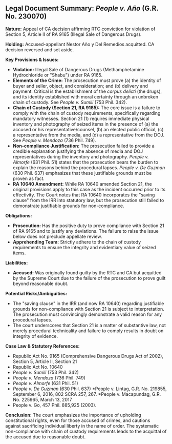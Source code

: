 ## Legal Document Summary: *People v. Año* (G.R. No. 230070)

**Nature:** Appeal of CA decision affirming RTC conviction for violation of Section 5, Article II of RA 9165 (Illegal Sale of Dangerous Drugs).

**Holding:** Accused-appellant Nestor Año y Del Remedios acquitted. CA decision reversed and set aside.

**Key Provisions & Issues:**

*   **Violation:** Illegal Sale of Dangerous Drugs (Methamphetamine Hydrochloride or "Shabu") under RA 9165.
*   **Elements of the Crime:** The prosecution must prove (a) the identity of buyer and seller, object, and consideration; and (b) delivery and payment.  Critical is the establishment of the *corpus delicti* (the drugs), and its identity established with moral certainty through an unbroken chain of custody. See *People v. Sumili* (753 Phil. 342).
*   **Chain of Custody (Section 21, RA 9165):** The core issue is a failure to comply with the chain of custody requirements, specifically regarding mandatory witnesses. Section 21 (1) requires immediate physical inventory and photography of seized items in the presence of (a) the accused or his representative/counsel, (b) an elected public official, (c) a representative from the media, and (d) a representative from the DOJ.  See *People v. Mendoza* (736 Phil. 749).
*   **Non-compliance Justification:** The prosecution failed to provide a credible explanation justifying the absence of media and DOJ representatives during the inventory and photography. *People v. Almorfe* (631 Phil. 51) states that the prosecution bears the burden to explain the reasons behind the procedural lapses. *People v. De Guzman* (630 Phil. 637) emphasizes that these justifiable grounds must be proven as fact.
*   **RA 10640 Amendment:** While RA 10640 amended Section 21, the original provisions apply to this case as the incident occurred prior to its effectivity.  The Court notes that RA 10640 incorporates the "saving clause" from the IRR into statutory law, but the prosecution still failed to demonstrate justifiable grounds for non-compliance.

**Obligations:**

*   **Prosecution:** Has the positive duty to prove compliance with Section 21 of RA 9165 and to justify any deviations.  The failure to raise the issue below does not preclude appellate review.
*   **Apprehending Team:** Strictly adhere to the chain of custody requirements to ensure the integrity and evidentiary value of seized items.

**Liabilities:**

*   **Accused:**  Was originally found guilty by the RTC and CA but acquitted by the Supreme Court due to the failure of the prosecution to prove guilt beyond reasonable doubt.

**Potential Risks/Ambiguities:**

*   The "saving clause" in the IRR (and now RA 10640) regarding justifiable grounds for non-compliance with Section 21 is subject to interpretation.  The prosecution must convincingly demonstrate a valid reason for any procedural lapses.
*   The court underscores that Section 21 is a matter of substantive law, not merely procedural technicality and failure to comply results in doubt on integrity of evidence.

**Case Law & Statutory References:**

*   Republic Act No. 9165 (Comprehensive Dangerous Drugs Act of 2002), Section 5, Article II, Section 21
*   Republic Act No. 10640
*   *People v. Sumili* (753 Phil. 342)
*   *People v. Mendoza* (736 Phil. 749)
*   *People v. Almorfe* (631 Phil. 51)
*   *People v. De Guzman* (630 Phil. 637)
*People v. Lintag, G.R. No. 219855, September 6, 2016, 802 SCRA 257, 267.
*People v. Macapundag, G.R. No. 225965, March 13, 2017
* People v. Go, 457 Phil. 885,925 (2003).

**Conclusion:** The court emphasizes the importance of upholding constitutional rights, even for those accused of crimes, and cautions against sacrificing individual liberty in the name of order. The systematic non-compliance with chain of custody requirements leads to the acquittal of the accused due to reasonable doubt.
